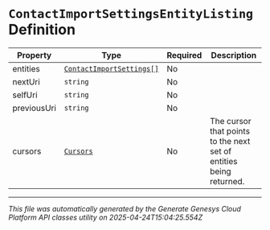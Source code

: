 # `ContactImportSettingsEntityListing` Definition

| Property | Type | Required | Description |
|----------|------|----------|-------------|
| entities | [`ContactImportSettings[]`](contactimportsettings-definition.md) | No |  |
| nextUri | `string` | No |  |
| selfUri | `string` | No |  |
| previousUri | `string` | No |  |
| cursors | [`Cursors`](cursors-definition.md) | No | The cursor that points to the next set of entities being returned. |

---

*This file was automatically generated by the Generate Genesys Cloud Platform API classes utility on 2025-04-24T15:04:25.554Z*
